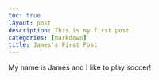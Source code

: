 ```yaml
---
toc: true
layout: post
description: This is my first post
categories: [markdown]
title: James's First Post
---
```

My name is James and I like to play soccer!